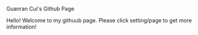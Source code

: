 Guanran Cui's Github Page

Hello! Welcome to my githuub page. Please click setting/page to get more information!

